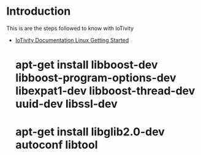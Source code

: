 Introduction
==

This is are the steps followed to know with IoTivity

- [IoTivity Documentation Linux Getting Started](https://www.iotivity.org/documentation/linux/getting-started)


    # apt-get install libboost-dev libboost-program-options-dev libexpat1-dev libboost-thread-dev uuid-dev libssl-dev
    # apt-get install libglib2.0-dev autoconf libtool
